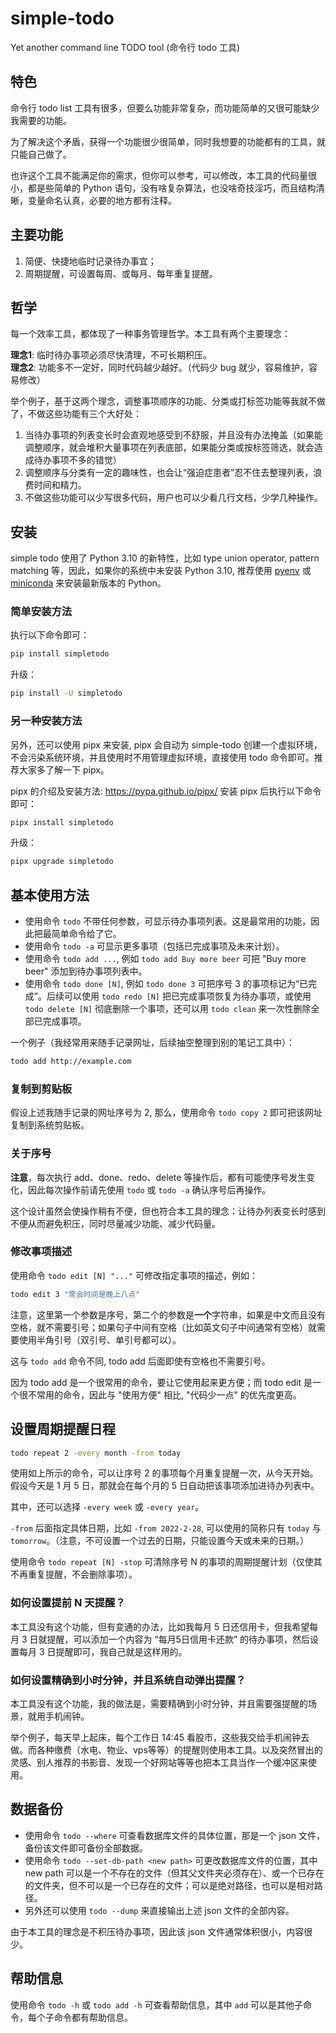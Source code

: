 # simple-todo

Yet another command line TODO tool (命令行 todo 工具)


## 特色

命令行 todo list 工具有很多，但要么功能非常复杂，而功能简单的又很可能缺少我需要的功能。

为了解决这个矛盾，获得一个功能很少很简单，同时我想要的功能都有的工具，就只能自己做了。

也许这个工具不能满足你的需求，但你可以参考，可以修改，本工具的代码量很小，都是些简单的 Python 语句，没有啥复杂算法，也没啥奇技淫巧，而且结构清晰，变量命名认真，必要的地方都有注释。

## 主要功能

1. 简便、快捷地临时记录待办事宜；
2. 周期提醒，可设置每周、或每月、每年重复提醒。

## 哲学

每一个效率工具，都体现了一种事务管理哲学。本工具有两个主要理念：

**理念1**: 临时待办事项必须尽快清理，不可长期积压。  
**理念2**: 功能多不一定好，同时代码越少越好。（代码少 bug 就少，容易维护，容易修改）

举个例子，基于这两个理念，调整事项顺序的功能、分类或打标签功能等我就不做了，不做这些功能有三个大好处：

1. 当待办事项的列表变长时会直观地感受到不舒服，并且没有办法掩盖（如果能调整顺序，就会堆积大量事项在列表底部，如果能分类或按标签筛选，就会造成待办事项不多的错觉）
2. 调整顺序与分类有一定的趣味性，也会让“强迫症患者”忍不住去整理列表，浪费时间和精力。
3. 不做这些功能可以少写很多代码，用户也可以少看几行文档，少学几种操作。

## 安装

simple todo 使用了 Python 3.10 的新特性，比如 type union operator, pattern matching 等，因此，如果你的系统中未安装 Python 3.10, 推荐使用 [pyenv](https://github.com/pyenv/pyenv) 或 [miniconda](https://docs.conda.io/en/latest/miniconda.html) 来安装最新版本的 Python。

### 简单安装方法

执行以下命令即可：

```sh
pip install simpletodo
```

升级：

```sh
pip install -U simpletodo
```

### 另一种安装方法

另外，还可以使用 pipx 来安装, pipx 会自动为 simple-todo 创建一个虚拟环境，不会污染系统环境，并且使用时不用管理虚拟环境，直接使用 todo 命令即可。推荐大家多了解一下 pipx。

pipx 的介绍及安装方法: https://pypa.github.io/pipx/ 安装 pipx 后执行以下命令即可：

```sh
pipx install simpletodo
```

升级：

```sh
pipx upgrade simpletodo
```

## 基本使用方法

- 使用命令 `todo` 不带任何参数，可显示待办事项列表。这是最常用的功能，因此把最简单命令给了它。
- 使用命令 `todo -a` 可显示更多事项（包括已完成事项及未来计划）。
- 使用命令 `todo add ...`, 例如 `todo add Buy more beer` 可把 "Buy more beer" 添加到待办事项列表中。
- 使用命令 `todo done [N]`, 例如 `todo done 3` 可把序号 3 的事项标记为“已完成”。后续可以使用 `todo redo [N]` 把已完成事项恢复为待办事项，或使用 `todo delete [N]` 彻底删除一个事项，还可以用 `todo clean` 来一次性删除全部已完成事项。

一个例子（我经常用来随手记录网址，后续抽空整理到别的笔记工具中）：

```sh
todo add http://example.com
```

### 复制到剪贴板

假设上述我随手记录的网址序号为 2, 那么，使用命令 `todo copy 2` 即可把该网址复制到系统剪贴板。

### 关于序号

**注意**，每次执行 add、done、redo、delete 等操作后，都有可能使序号发生变化，因此每次操作前请先使用 `todo` 或 `todo -a` 确认序号后再操作。

这个设计虽然会使操作稍有不便，但也符合本工具的理念：让待办列表变长时感到不便从而避免积压，同时尽量减少功能、减少代码量。

### 修改事项描述

使用命令 `todo edit [N] "..."` 可修改指定事项的描述，例如：

```sh
todo edit 3 "聚会时间是晚上八点"
```

注意，这里第一个参数是序号，第二个的参数是**一个**字符串，如果是中文而且没有空格，就不需要引号；如果句子中间有空格（比如英文句子中间通常有空格）就需要使用半角引号（双引号、单引号都可以）。

这与 `todo add` 命令不同, todo add 后面即使有空格也不需要引号。 

因为 todo add 是一个很常用的命令，要让它使用起来更方便；而 todo edit 是一个很不常用的命令，因此与 "使用方便" 相比,  "代码少一点" 的优先度更高。

## 设置周期提醒日程

```sh
todo repeat 2 -every month -from today
```

使用如上所示的命令，可以让序号 2 的事项每个月重复提醒一次，从今天开始。假设今天是 1 月 5 日，那就会在每个月的 5 日自动把该事项添加进待办列表中。

其中，还可以选择 `-every week` 或 `-every year`。

`-from` 后面指定具体日期，比如 `-from 2022-2-28`, 可以使用的简称只有 `today` 与 `tomorrow`。（注意，不可设置一个过去的日期，只能设置今天或未来的日期。）

使用命令 `todo repeat [N] -stop` 可清除序号 N 的事项的周期提醒计划（仅使其不再重复提醒，不会删除事项）。

### 如何设置提前 N 天提醒？

本工具没有这个功能，但有变通的办法，比如我每月 5 日还信用卡，但我希望每月 3 日就提醒，可以添加一个内容为 “每月5日信用卡还款” 的待办事项，然后设置每月 3 日提醒即可，我自己就是这样用的。

### 如何设置精确到小时分钟，并且系统自动弹出提醒？

本工具没有这个功能，我的做法是，需要精确到小时分钟，并且需要强提醒的场景，就用手机闹钟。

举个例子，每天早上起床，每个工作日 14:45 看股市，这些我交给手机闹钟去做。而各种缴费（水电、物业、vps等等）的提醒则使用本工具。以及突然冒出的灵感、别人推荐的书影音、发现一个好网站等等也把本工具当作一个缓冲区来使用。

## 数据备份

- 使用命令 `todo --where` 可查看数据库文件的具体位置，那是一个 json 文件，备份该文件即可备份全部数据。
- 使用命令 `todo --set-db-path <new path>` 可更改数据库文件的位置，其中 new path 可以是一个不存在的文件（但其父文件夹必须存在）、或一个已存在的文件夹，但不可以是一个已存在的文件；可以是绝对路径，也可以是相对路径。
- 另外还可以使用 `todo --dump` 来直接输出上述 json 文件的全部内容。

由于本工具的理念是不积压待办事项，因此该 json 文件通常体积很小，内容很少。

## 帮助信息

使用命令 `todo -h` 或 `todo add -h` 可查看帮助信息，其中 `add` 可以是其他子命令，每个子命令都有帮助信息。
